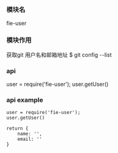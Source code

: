 ###  模块名
fie-user
### 模块作用
获取git 用户名和邮箱地址
$ git config --list 
### api
user = require('fie-user');
user.getUser()

### api example

```
user = require('fie-user');
user.getUser()

return {
    name: '',
    email: ''
}
```